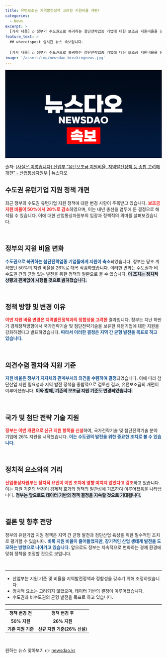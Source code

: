 ```yaml
---
title: 유턴보조금 지역발전정책 고려한 지원비율 개편!
categories:
  - News
excerpt: >
  [기사 내용] ○ 정부가 수도권으로 복귀하는 첨단전략업종 기업에 대한 보조금 지원비율을 당초 계획인 50%에…
feature_text: >
  ## whereispost 실시간 뉴스 속보입니다.

  [기사 내용] ○ 정부가 수도권으로 복귀하는 첨단전략업종 기업에 대한 보조금 지원비율을 당초 계획인 50%에…
image: '/assets/img/newsdao_breakingnews.jpg'
---
```


![뉴스다오 속보](/assets/img/newsdao_breakingnews.jpg)

<p>출처: <a href="https://newsdao.kr/2726" rel="dofollow">[사실은 이렇습니다] 산업부 “유턴보조금 지원비율, 지역발전정책 등 종합 고려해  개편” - 산업통상자원부</a> | 뉴스다오</p>

<h2 data-ke-size="size26">수도권 유턴기업 지원 정책 개편</h2>

<p data-ke-size="size16">최근 정부의 수도권 유턴기업 지원 정책에 대한 변경 사항이 주목받고 있습니다. <b><span style="color: #ee2323;">보조금 지원 비율이 50%에서 26%로 감소</span></b>하였으며, 이는 내년 총선을 염두에 둔 결정으로 해석될 수 있습니다. 이에 대한 산업통상자원부의 입장과 정책적의 의미를 살펴보겠습니다.</p>

<p data-ke-size="size16">&nbsp;</p>

<h2 data-ke-size="size26">정부의 지원 비율 변화</h2>

<p data-ke-size="size16"><b><span style="color: #1a5490;">수도권으로 복귀하는 첨단전략업종 기업들에게 지원이 축소</span></b>되었습니다. 정부는 당초 계획했던 50%의 지원 비율을 26%로 대폭 삭감하였습니다. 이러한 변화는 수도권과 비수도권 간의 균형 있는 발전을 위한 정책의 일환으로 볼 수 있습니다. <b><span style="background-color: #21538527;">이 조치는 정치적 상황과 관계없이 시행될 것으로 밝혀졌습니다.</span></b></p>

<p data-ke-size="size16">&nbsp;</p>

<h2 data-ke-size="size26">정책 방향 및 변경 이유</h2>

<p data-ke-size="size16"><b><span style="color: #ee2323;">이번 지원 비율 변경은 지역발전정책과의 정합성을 고려한</span></b> 결과입니다. 정부는 지난 하반기 경제정책방향에서 국가전략기술 및 첨단전략기술을 보유한 유턴기업에 대한 지원을 강화하겠다고 발표하였습니다. <b><span style="color: #1a5490;">따라서 이러한 결정은 지역 간 균형 발전을 목표로 하고 있습니다.</span></b></p>

<p data-ke-size="size16">&nbsp;</p>

<h2 data-ke-size="size26">의견수렴 절차와 지원 기준</h2>

<p data-ke-size="size16"><b><span style="color: #1a5490;">지원 비율은 정부가 지자체와 관계부처의 의견을 수렴하여 결정</span></b>되었습니다. 이에 따라 첨단산업 지원 필요성과 지역 발전 정책을 종합적으로 검토한 결과, 유턴보조금의 개편이 이루어졌습니다. <b><span style="background-color: #21538527;">이와 함께, 기존의 보조금 지원 기준도 변경되었습니다.</span></b></p>

<p data-ke-size="size16">&nbsp;</p>

<h2 data-ke-size="size26">국가 및 첨단 전략 기술 지원</h2>

<p data-ke-size="size16"><b><span style="color: #ee2323;">정부는 이번 개편으로 신규 지원 항목을 신설</span></b>하여, 국가전략기술 및 첨단전략기술 분야 기업에 26% 지원을 시작했습니다. <b><span style="color: #1a5490;">이는 수도권의 발전을 위한 중요한 조치로 볼 수 있습니다.</span></b></p>

<p data-ke-size="size16">&nbsp;</p>

<h2 data-ke-size="size26">정치적 요소와의 거리</h2>

<p data-ke-size="size16"><b><span style="color: #ee2323;">산업통상자원부는 정치적 요인이 이번 조치에 영향 미치지 않았다고 강조</span></b>하고 있습니다. 이는 지원 기준의 변경이 경제적 효과와 정책의 일관성에 기초하여 이루어졌음을 나타냅니다. <b><span style="background-color: #21538527;">정부는 앞으로도 데이터 기반의 정책 결정을 지속할 것으로 기대됩니다.</span></b></p>

<p data-ke-size="size16">&nbsp;</p>

<h2 data-ke-size="size26">결론 및 향후 전망</h2>

<p data-ke-size="size16">정부의 유턴기업 지원 정책은 지역 간 균형 발전과 첨단산업 육성을 위한 필수적인 조치로 평가할 수 있습니다. <b><span style="color: #1a5490;">비록 지원 비율이 줄어들었지만, 장기적인 산업 생태계 발전을 도모하는 방향으로 나아가고 있습니다.</span></b> 앞으로도 정부는 지속적으로 변화하는 경제 환경에 맞춰 정책을 조정할 것으로 보입니다.</p>

<p data-ke-size="size16">&nbsp;</p>

<hr>

<ul>
  <li>산업부는 지원 기준 및 비율을 지역발전정책과 정합성을 갖추기 위해 조정하였습니다.</li>
  <li>정치적 요소는 고려되지 않았으며, 데이터 기반의 결정이 이루어졌습니다.</li>
  <li>수도권과 비수도권의 균형 발전을 목표로 하고 있습니다.</li>
</ul>

<hr>

<table>
  <tr>
    <td style="text-align: center; height: 17px;"><b>정책 변경 전</b></td>
    <td style="text-align: center; height: 17px;"><b>정책 변경 후</b></td>
  </tr>
  <tr>
    <td style="text-align: center; height: 17px;"><b>50% 지원</b></td>
    <td style="text-align: center; height: 17px;"><b>26% 지원</b></td>
  </tr>
  <tr>
    <td style="text-align: center; height: 17px;"><b>기존 지원 기준</b></td>
    <td style="text-align: center; height: 17px;"><b>신규 지원 기준(26% 신설)</b></td>
  </tr>
</table>

<p data-ke-size="size16">&nbsp;</p> 

원하는 뉴스 찾아보기 👉 <a href="https://newsdao.kr" rel="dofollow">newsdao.kr</a>


